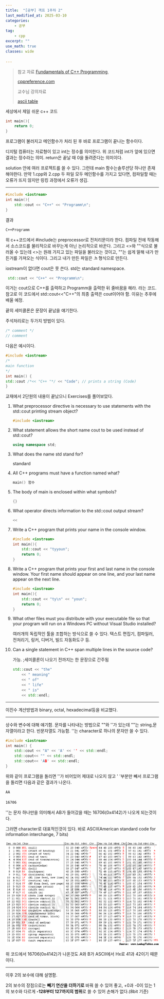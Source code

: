 ```yaml
---
title:  "[공부] 객프 1주차 2"
last_modified_at: 2025-03-10
categories:
    - 공부
tag: 
    - cpp
excerpt: ""
use_math: true
classes: wide

---
```



>참고 자료 [Fundamentals of C++ Programming](https://www.dbooks.org/fundamentals-of-c-programming-1201/), 
>
>[cppreference.com](https://en.cppreference.com/w/)
>
>교수님 강의자료
>
>[ascii table](https://www.asciitable.com/)

세상에서 제일 쉬운 c++ 코드

```c++
int main(){
    return 0;
}
```

프로그램이 불러지고 메인함수가 처리 된 후 바로 프로그램이 끝나는 함수이다.

디지털 컴퓨터는 자료형이 있고 int는 정수를 의미한다. 위 코드처럼 int가 앞에 있으면 결과는 정수라는 의미. return은 끝날 때 0을 돌려준다는 의미이다. 

solution 안에 여러 프로젝트를 쓸 수 있다. 그런데 main 함수는솔루션당 하나만 존재해야한다. 만약 1.cpp와 2.cpp 두 파일 모두 메인함수를 가지고 있다면, 컴파일할 때는 오류가 뜨지 않지만 링킹 과정에서 오류가 생김.

------

```c++
#include <iostream>
int main(){
    std::cout << "C++" << "Programm\n";
}
```

결과

```cmd
C++Programm

```

위 c++코드에서 #include는 preprocessor로 전처리문이라 한다. 컴파일 전에 작동해서 소스코드를 물리적으로 바꾸는게 아닌 논리적으로 바꾼다. 그리고 <>와 ""식으로 불러올 수 있는데 <>는 원래 가지고 있는 파일을 불러오는 것이고, ""는 쉽게 말해 내가 만든거를 가져오는 식이다. 그리고 내가 만든 파일은 .h 형식으로 만든다.

iostream이 없다면 cout은 못 쓴다. std는 standard namespace.

```c++
 std::cout << "C++" << "Programm\n";
```

이거는 cout으로 C++를 출력하고 Programm을 출력한 뒤 줄바꿈을 해라. 라는 코드. 참고로 이 코드에서 std::cout<<"C++"의 최종 출력은 cout이어야  함.  이유는 추후에 배울 예정.

끝의 세미콜론은 문장이 끝남을 얘기한다.

주석처리로는 두가지 방법이 있다.

```c++
/* comment */
// comment
```

다음은 예시이다.

```c++
#include <iostream>
/* 
main function
*/
int main() {
std::cout /*<< "C++ "*/ << "Code"; // prints a string (Code)
}
```

교재에서 2단원의 내용이 끝났으니 Exercises를 풀어보았다.

1. What preprocessor directive is necessary to use statements with the std::cout printing stream
    object?
    
    ```c++
    #include <iostream>
    ```

2. What statement allows the short name cout to be used instead of std::cout?

   ```c++
   using namespace std;
   ```

3. What does the name std stand for?

   standard

4. All C++ programs must have a function named what?

   ```c++
   main() 함수
   ```

5. The body of main is enclosed within what symbols?

   ```c++
   {}
   ```

6. What operator directs information to the std::cout output stream?

   ```c++
   <<
   ```

7. Write a C++ program that prints your name in the console window.

   ```c++
   #include <iostream>
   int main(){
       std::cout << "tyyoun";
       return 0;
   }
   ```

8. Write a C++ program that prints your first and last name in the console window. Your first name
     should appear on one line, and your last name appear on the next line.

     ```c++
     #include <iostream>
     int main(){
         std::cout << "ty\n" << "youn";
         return 0;
     }
     ```

9. What other files must you distribute with your executable file so that your program will run on a
    Windows PC without Visual Studio installed?
    
    여러개의 독립적인 툴을 조합하는 방식으로 쓸 수 있다. 텍스트 편집기, 컴파일러, 전처리기, 링커, 디버거, 빌드 자동화도구 등.

10. Can a single statement in C++ span multiple lines in the source code?

    가능. ;세미콜론이 나오기 전까지는 한 문장으로 간주됨

    ```c++
    std::cout << "the"
        << " meaning"
        << " of"
        << " life"
        << " is"
        << std::endl;
    ```

------

이진수 계산방법과 binary, octal, hexadecimal등을 비교했다.

------

상수와 변수에 대해 얘기함. 문자를 나타내는 방법으로 ""와 ''가 있는데 ""는 string,문자열이라고 한다. 빈문자열도 가능함. ''는 character로 하나의 문자만 쓸 수 있다. 

```c++
#include <iostream>
int main() {
    std::cout << "A" << 'A' << '' << std::endl;
    std::cout<< "" << std::endl;
    std::cout<< 'AB' << std::endl;
}
```

위와 같이 프로그램을 돌리면 ''가 비어있어 제대로 나오지 않고 ' '부분만 빼서 프로그램을 돌리면 다음과 같은 결과가 나온다.

```cmd
AA

16706
```

''는 문자 하나만을 의미해서 AB가 들어갔을 때는 16706(0x4142)가 나오게 되는것이다.

그러면 character로 대표적인것이 있다. 바로 ASCII(American standard code for information interchange, 7 bits)

<center><img src="../../assets/img/2025-03-10-cpp1-2/asciifull.png" alt = "asciifull"/></center>

위 코드에서 16706(0x4142)가 나온것도 A와 B가 ASCII에서 Hx로 41과 42이기 때문이다.

------

이후 2의 보수에 대해 설명함. 

2의 보수의 장점으로는 **빼기 연산을 더하기로** 바꿔 쓸 수 있어 좋고, +0과 -0이 있는 1의 보수와 다르게 **-128부터 127까지의 범위**로 쓸 수 있어 손해가 없다.(8bit 기준)